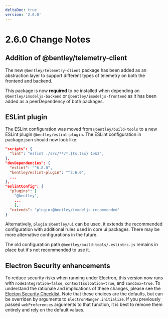 ```yaml
---
deltaDoc: true
version: '2.6.0'
---
```


# 2.6.0 Change Notes

## Addition of @bentley/telemetry-client

The new `@bentley/telemetry-client` package has been added as an abstraction layer to support different types of telemetry on both the frontend and backend.

This package is now **required** to be installed when depending on `@bentley/imodeljs-backend` or `@bentley/imodeljs-frontend` as it has been added as a peerDependency of both packages.

## ESLint plugin

The ESLint configuration was moved from `@bentley/build-tools` to a new ESLint plugin `@bentley/eslint-plugin`. The ESLint configuration in package.json should now look like:

```json
"scripts": {
  "lint": "eslint ./src/**/*.{ts,tsx} 1>&2",
},
"devDependencies": {
  "eslint": "^6.8.0",
  "bentley/eslint-plugin": "^2.6.0",
  ...
},
"eslintConfig": {
  "plugins": [
    "@bentley",
    ...
    ],
  "extends": "plugin:@bentley/imodeljs-recommended"
}
```

Alternatively, `plugin:@bentley/ui` can be used, it extends the recommended configuration with additional rules used in core ui packages. There may be more alternative configurations in the future.

The old configuration path `@bentley/build-tools/.eslintrc.js` remains in place but it's not recommended to use it.

## Electron Security enhancements

To reduce security risks when running under Electron, this version now runs with `nodeIntegration=false`, `contextIsoloation=true`, and `sandbox=true`. To understand the rationale and implications of these changes, please see the [Electon Security Checklist](https://www.electronjs.org/docs/tutorial/security#checklist-security-recommendations). Note that these choices are the defaults, but can be overriden by arguments to `ElectronManger.initialize`. If you previously passed `webPreferences` arguments to that function, it is best to remove them entirely and rely on the default values.
